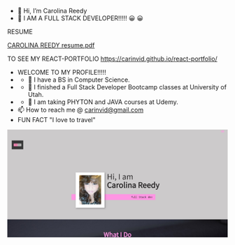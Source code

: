 - 👋 Hi, I’m Carolina Reedy
- 👋 I AM A FULL STACK DEVELOPER!!!!! :grinning: :grinning:

RESUME 

[CAROLINA REEDY resume.pdf](https://github.com/carinvid/CarolinaReedy/files/7716775/CAROLINA.REEDY.resume.pdf)

TO SEE MY REACT-PORTFOLIO https://carinvid.github.io/react-portfolio/

- WELCOME TO MY PROFILE!!!!! 
- - 👀 I have a BS in Computer Science.
- - 🌱 I finished a Full Stack Developer Bootcamp classes at University of Utah.
- - 💞️ I am taking PHYTON and JAVA courses at Udemy.
- 📫 How to reach me @ carinvid@gmail.com
- FUN FACT "I love to travel"

<img src='https://github.com/carinvid/Carolina.Reedy/blob/main/assets/images/PortfolioScreenS.jpg'>
<!---
carinvid/carinvid is a ✨ special ✨ repository because its `README.md` (this file) appears on your GitHub profile.
You can click the Preview link to take a look at your changes.
--->

